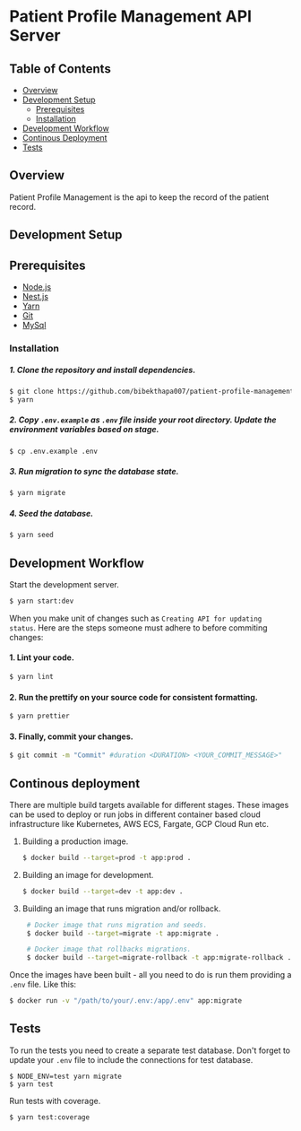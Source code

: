 # Patient Profile Management API Server

## Table of Contents

- [Overview](#overview)
- [Development Setup](#development-setup)
  - [Prerequisites](#prerequisites)
  - [Installation](#installation)
- [Development Workflow](#development-workflow)
- [Continous Deployment](#continous-deployment)
- [Tests](#tests)

## Overview

Patient Profile Management is the api to keep the record of the patient record.

## Development Setup

## Prerequisites

- [Node.js](https://yarnpkg.com/en/docs/install)
- [Nest.js](https://docs.nestjs.com/)
- [Yarn](https://yarnpkg.com/en/docs/install)
- [Git](https://git-scm.com/downloads)
- [MySql](https://dev.mysql.com/downloads/installer/)

### Installation

##### 1. Clone the repository and install dependencies.

```sh
$ git clone https://github.com/bibekthapa007/patient-profile-management.git
$ yarn
```

##### 2. Copy `.env.example` as `.env` file inside your root directory. Update the environment variables based on stage.

```sh
$ cp .env.example .env
```

##### 3. Run migration to sync the database state.

```sh
$ yarn migrate
```

##### 4. Seed the database.

```sh
$ yarn seed
```

## Development Workflow

Start the development server.

```sh
$ yarn start:dev
```

When you make unit of changes such as `Creating API for updating status`. Here are the steps someone must adhere to before commiting changes:

#### 1. Lint your code.

```sh
$ yarn lint
```

#### 2. Run the prettify on your source code for consistent formatting.

```sh
$ yarn prettier
```

#### 3. Finally, commit your changes.

```sh
$ git commit -m "Commit" #duration <DURATION> <YOUR_COMMIT_MESSAGE>"
```

## Continous deployment

There are multiple build targets available for different stages. These images can be used to deploy or run jobs in different container based cloud infrastructure like Kubernetes, AWS ECS, Fargate, GCP Cloud Run etc.

1. Building a production image.

   ```sh
   $ docker build --target=prod -t app:prod .
   ```

2. Building an image for development.

   ```sh
   $ docker build --target=dev -t app:dev .
   ```

3. Building an image that runs migration and/or rollback.

   ```sh
    # Docker image that runs migration and seeds.
    $ docker build --target=migrate -t app:migrate .

    # Docker image that rollbacks migrations.
    $ docker build --target=migrate-rollback -t app:migrate-rollback .
   ```

Once the images have been built - all you need to do is run them providing a `.env` file. Like this:

```sh
$ docker run -v "/path/to/your/.env:/app/.env" app:migrate
```

## Tests

To run the tests you need to create a separate test database. Don't forget to update your `.env` file to include the connections for test database.

    $ NODE_ENV=test yarn migrate
    $ yarn test

Run tests with coverage.

    $ yarn test:coverage
